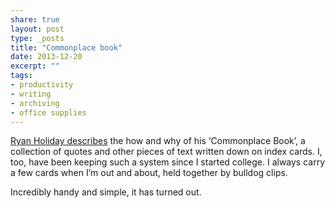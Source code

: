 ```yaml
---
share: true
layout: post
type: _posts
title: "Commonplace book"
date: 2013-12-20
excerpt: ""
tags:
- productivity
- writing
- archiving
- office supplies
---
```

[Ryan Holiday describes](http://thoughtcatalog.com/ryan-holiday/2013/08/how-and-why-to-keep-a-commonplace-book/) the how and why of his ‘Commonplace Book’, a collection of quotes and other pieces of text written down on index cards. I, too, have been keeping such a system since I started college. I always carry a few cards when I’m out and about, held together by bulldog clips.

Incredibly handy and simple, it has turned out.